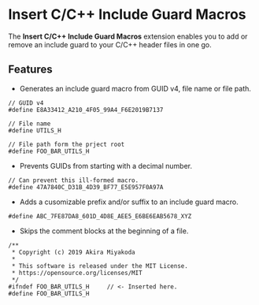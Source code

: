 # Insert C/C++ Include Guard Macros

The **Insert C/C++ Include Guard Macros** extension enables you to add or remove an include guard to your C/C++ header files in one go.

## Features
* Generates an include guard macro from GUID v4, file name or file path.
```
// GUID v4
#define E8A33412_A210_4F05_99A4_F6E2019B7137

// File name
#define UTILS_H

// File path form the prject root
#define FOO_BAR_UTILS_H
```
* Prevents GUIDs from starting with a decimal number.
```
// Can prevent this ill-formed macro.
#define 47A7840C_D31B_4D39_BF77_E5E957F0A97A
```
* Adds a cusomizable prefix and/or suffix to an include guard macro.
```
#define ABC_7FE87DA8_601D_4D8E_AEE5_E6BE6EAB5678_XYZ
```
* Skips the comment blocks at the beginning of a file.
```
/**
 * Copyright (c) 2019 Akira Miyakoda
 * 
 * This software is released under the MIT License.
 * https://opensource.org/licenses/MIT
 */
#ifndef FOO_BAR_UTILS_H     // <- Inserted here.
#define FOO_BAR_UTILS_H
```
